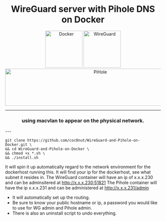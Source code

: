 <h1 align="center"> WireGuard server with Pihole DNS on Docker </h1> 

<div align="center">
<img src="https://github.com/coc0nut/WireGuard-and-Pihole-on-Docker/assets/9300178/ef805c47-7c33-4cb9-92d7-c7677e4a35b9" alt="Docker" width="120" height="120" />
<img src="https://github.com/coc0nut/WireGuard-and-Pihole-on-Docker/assets/9300178/69e83f44-d7be-4feb-b88c-5b9237126d2c" alt="WireGuard" width="120" height="120" />
<img src="https://github.com/coc0nut/WireGuard-and-Pihole-on-Docker/assets/9300178/2aa47e18-eb79-450f-9f3e-5b57572bf911" alt="PiHole" width="600" height="120" />
</div>

---
<h3 align="center">using macvlan to appear on the physical network.</h3>
---

```shell
git clone https://github.com/coc0nut/WireGuard-and-Pihole-on-Docker.git \
&& cd WireGuard-and-Pihole-on-Docker \
&& chmod +x *.sh \
&& ./install.sh
```

It will spin it up automatically regard to the network environment for the dockerhost running this.
It will find your ip for the dockerhost, see what subnet it resides in.
The WireGuard container will have an ip of x.x.x.230 and can be adminsitered at http://x.x.x.230:51821
The Pihole container will have the ip x.x.x.231 and can be administered at http://x.x.x.231/admin


- It will automatically set up the routing.
- Be sure to know your public hostname or ip, a password you would like to use for WG admin and Pihole admin.
- There is also an uninstall script to undo everything.

